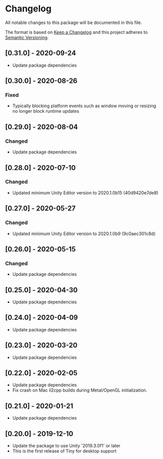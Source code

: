 # Changelog
All notable changes to this package will be documented in this file.

The format is based on [Keep a Changelog](http://keepachangelog.com/en/1.0.0/)
and this project adheres to [Semantic Versioning](http://semver.org/spec/v2.0.0.html).

## [0.31.0] - 2020-09-24

* Update package dependencies

## [0.30.0] - 2020-08-26

### Fixed

* Typically blocking platform events such as window moving or resizing no longer block runtime updates

## [0.29.0] - 2020-08-04

### Changed

* Update package dependencies

## [0.28.0] - 2020-07-10

### Changed

* Updated minimum Unity Editor version to 2020.1.0b15 (40d9420e7de8)


## [0.27.0] - 2020-05-27

### Changed
* Updated minimum Unity Editor version to 2020.1.0b9 (9c0aec301c8d)

## [0.26.0] - 2020-05-15

### Changed

* Update package dependencies

## [0.25.0] - 2020-04-30
* Update package dependencies

## [0.24.0] - 2020-04-09
* Update package dependencies

## [0.23.0] - 2020-03-20
* Update package dependencies

## [0.22.0] - 2020-02-05

* Update package dependencies
* Fix crash on Mac il2cpp builds during Metal/OpenGL initialization.

## [0.21.0] - 2020-01-21
* Update package dependencies

## [0.20.0] - 2019-12-10

* Update the package to use Unity '2019.3.0f1' or later
* This is the first release of Tiny for desktop support
